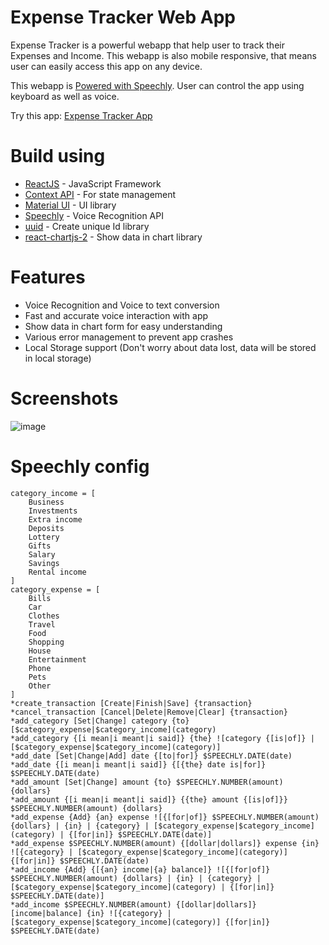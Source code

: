 # Expense Tracker Web App

Expense Tracker is a powerful webapp that help user to track
their Expenses and Income. This webapp is also mobile responsive,
that means user can easily access this app on any device.

This webapp is [Powered with Speechly](https://www.speechly.com/).
User can control the app using keyboard as well as voice.

Try this app: [Expense Tracker App](https://expense-tracker-made-with-speechly.netlify.app/)

# Build using
- [ReactJS](https://reactjs.org/) - JavaScript Framework
- [Context API](https://reactjs.org/docs/context.html) - For state management
- [Material UI](https://material-ui.com/) - UI library
- [Speechly](https://www.speechly.com/) - Voice Recognition API
- [uuid](https://www.npmjs.com/package/uuid) - Create unique Id library
- [react-chartjs-2](https://www.npmjs.com/package/react-chartjs-2) - Show data in chart library

# Features
- Voice Recognition and Voice to text conversion
- Fast and accurate voice interaction with app
- Show data in chart form for easy understanding
- Various error management to prevent app crashes
- Local Storage support (Don't worry about data lost, data will be stored in local storage)

# Screenshots
![image](https://user-images.githubusercontent.com/59444243/128634357-e624bec9-48c9-4238-ba7b-aacf2065b4c0.png)


# Speechly config

```
category_income = [
    Business
    Investments
    Extra income
    Deposits
    Lottery
    Gifts
    Salary
    Savings
    Rental income
]
category_expense = [
    Bills
    Car
    Clothes
    Travel
    Food
    Shopping
    House
    Entertainment
    Phone
    Pets
    Other
]
*create_transaction [Create|Finish|Save] {transaction}
*cancel_transaction [Cancel|Delete|Remove|Clear] {transaction}
*add_category [Set|Change] category {to} [$category_expense|$category_income](category)
*add_category {[i mean|i meant|i said]} {the} ![category {[is|of]} | [$category_expense|$category_income](category)]
*add_date [Set|Change|Add] date {[to|for]} $SPEECHLY.DATE(date)
*add_date {[i mean|i meant|i said]} {[{the} date is|for]} $SPEECHLY.DATE(date)
*add_amount [Set|Change] amount {to} $SPEECHLY.NUMBER(amount) {dollars}
*add_amount {[i mean|i meant|i said]} {{the} amount {[is|of]}} $SPEECHLY.NUMBER(amount) {dollars}
*add_expense {Add} {an} expense ![{[for|of]} $SPEECHLY.NUMBER(amount) {dollars} | {in} | {category} | [$category_expense|$category_income](category) | {[for|in]} $SPEECHLY.DATE(date)]
*add_expense $SPEECHLY.NUMBER(amount) {[dollar|dollars]} expense {in} ![{category} | [$category_expense|$category_income](category)] {[for|in]} $SPEECHLY.DATE(date)
*add_income {Add} {[{an} income|{a} balance]} ![{[for|of]} $SPEECHLY.NUMBER(amount) {dollars} | {in} | {category} | [$category_expense|$category_income](category) | {[for|in]} $SPEECHLY.DATE(date)]
*add_income $SPEECHLY.NUMBER(amount) {[dollar|dollars]} [income|balance] {in} ![{category} | [$category_expense|$category_income](category)] {[for|in]} $SPEECHLY.DATE(date)
```
